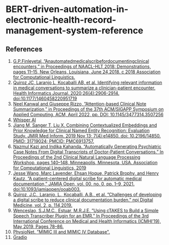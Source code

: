 # BERT-driven-automation-in-electronic-health-record-management-system-reference

## References

<ol>
  <li><a href="https://aclanthology.org/N18-5003/">G.P.Finleyetal.,”Anautomatedmedicalscribefordocumentingclinical encounters,” in Proceedings of NAACL-HLT 2018: Demonstrations, pages 11–15, New Orleans, Louisiana, June 24,2018. c 2018 Association for Computational Linguistics.</a></li>
  <li><a href="https://journals.sagepub.com/doi/full/10.1177/1460458220951719">Quiroz JC, Laranjo L, Kocaballi AB, et al. Identifying relevant information in medical conversations to summarize a clinician-patient encounter. Health Informatics Journal. 2020;26(4):2906-2914. doi:10.1177/1460458220951719</a></li>
  <li><a href="https://dl.acm.org/doi/abs/10.1145/3477314.3507256">Neel Kanwal and Giuseppe Rizzo, ”Attention-based Clinical Note Summarization,” in Proceedings of the 37th ACM/SIGAPP Symposium on Applied Computing, ACM, April 2022, pp. DOI: 10.1145/3477314.3507256</a></li>
  <li><a href="https://github.com/openai/whisper">Whisper AI</a></li>
  <li><a href="https://medinform.jmir.org/2019/4/e14850">Jiang M, Sanger T, Liu X. Combining Contextualized Embeddings and Prior Knowledge for Clinical Named Entity Recognition: Evaluation Study. JMIR Med Inform. 2019 Nov 13; 7(4):e14850. doi: 10.2196/14850. PMID: 31719024; PMCID: PMC6913757.</a></li>
  <li><a href="https://aclanthology.org/W19-1918/">Nazmul Kazi and Indika Kahanda. ”Automatically Generating Psychiatric Case Notes From Digital Transcripts of Doctor-Patient Conversations.” In Proceedings of the 2nd Clinical Natural Language Processing Workshop, pages 140–148, Minneapolis, Minnesota, USA. Association for Computational Linguistics, 2019</a></li>
  <li><a href="https://academic.oup.com/jamiaopen/article-pdf/doi/10.1093/jamiaopen/ooab003/39610504/ooab003.pdf">Jesse Wang, Marc Lavender, Ehsan Hoque, Patrick Brophy, and Henry Kautz, ”A patient-centered digital scribe for automatic medical documentation,” JAMIA Open, vol. 00, no. 0, pp. 1–9, 2021. doi:10.1093/jamiaopen/ooab003.</a></li>
  <li><a href="https://doi.org/10.1038/s41746-019-0190-1">Quiroz, J.C., Laranjo, L., Kocaballi, A.B., et al. ”Challenges of developing a digital scribe to reduce clinical documentation burden.” npj Digital Medicine, vol. 2, p. 114,2019.</a></li>
  <li><a href="https://dl.acm.org/doi/abs/10.1145/3340037.3340044">Wenceslao, S.J.M.C., Estuar, M.R.J.E. ”Using cTAKES to Build a Simple Speech Transcriber Plugin for an EMR.” In Proceedings of the 3rd International Conference on Medical and Health Informatics (ICMHI’19), May 2019, Pages 78–86.</a></li>
  <li><a href="https://physionet.org/content/mimiciii/1.4/">PhysioNet. ”MIMIC III and MIMIC IV Database".</a></li>
  <li><a href="https://www.gradio.app/">Gradio</a></li>
</ol>

